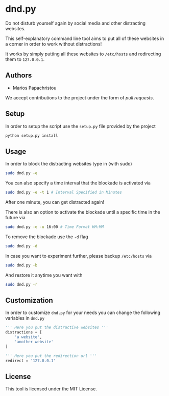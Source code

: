# dnd.py
Do not disturb yourself again by social media and other distracting websites. 

This self-explanatory command line tool aims to put all of these websites in a corner in order to work without distractions!

It works by simply putting all these websites to `/etc/hosts` and redirecting them to `127.0.0.1`. 

## Authors 

 * Marios Papachristou
 
We accept contributions to the project under the form of _pull requests_. 

## Setup 

In order to setup the script use the `setup.py` file provided by the project

```bash
python setup.py install
```



## Usage

In order to block the distracting websites type in (with sudo)

```bash
sudo dnd.py -e 
```

You can also specify a time interval that the blockade is activated via 

```bash
sudo dnd.py -e -t 1 # Interval Specified in Minutes
```

After one minute, you can get distracted again!

There is also an option to activate the blockade until a specific time in the future via

```bash
sudo dnd.py -e -u 16:00 # Time Format HH:MM
```

To remove the blockade use the `-d` flag

```bash
sudo dnd.py -d	
```

In case you want to experiment further, please backup `/etc/hosts`  via

```bash
sudo dnd.py -b
```

And restore it anytime you want with

```bash
sudo dnd.py -r
```

## Customization

In order to customize `dnd.py` for your needs you can change the following variables in `dnd.py`

```python
''' Here you put the distractive websites '''
distractions = [
    'a website',
    'another website'
]

''' Here you put the redirection url '''
redirect = '127.0.0.1'
```

## License

This tool is licensed under the MIT License.

